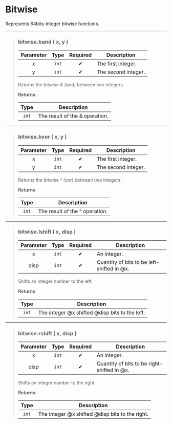 # Bitwise
Represents 64bits-integer bitwise functions.

---
>### bitwise.band ( x, y )
>| Parameter | Type | Required | Description |
>| :-: | :-: | :-: | - |
>| x | `int` | ✔ | The first integer. |
>| y | `int` | ✔ | The second integer. |
>
>Returns the bitwise _& (and)_ between two integers.
>
>**Returns**:
>
>| Type | Description |
>| :-: | - |
>| `int` | The result of the & operation. |
>
---
>### bitwise.bxor ( x, y )
>| Parameter | Type | Required | Description |
>| :-: | :-: | :-: | - |
>| x | `int` | ✔ | The first integer. |
>| y | `int` | ✔ | The second integer. |
>
>Returns the bitwise _^ (xor)_ between two integers.
>
>**Returns**:
>
>| Type | Description |
>| :-: | - |
>| `int` | The result of the ^ operation. |
>
---
>### bitwise.lshift ( x, disp )
>| Parameter | Type | Required | Description |
>| :-: | :-: | :-: | - |
>| x | `int` | ✔ | An integer. |
>| disp | `int` | ✔ | Quantity of bits to be left-shifted in @x. |
>
>Shifts an integer number to the left.
>
>**Returns**:
>
>| Type | Description |
>| :-: | - |
>| `int` | The integer @x shifted @disp bits to the left. |
>
---
>### bitwise.rshift ( x, disp )
>| Parameter | Type | Required | Description |
>| :-: | :-: | :-: | - |
>| x | `int` | ✔ | An integer. |
>| disp | `int` | ✔ | Quantity of bits to be right-shifted in @x. |
>
>Shifts an integer number to the right.
>
>**Returns**:
>
>| Type | Description |
>| :-: | - |
>| `int` | The integer @x shifted @disp bits to the right. |
>